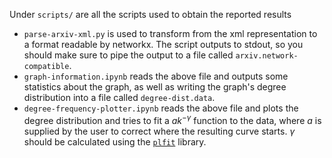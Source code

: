 Under `scripts/` are all the scripts used to obtain the reported results

- `parse-arxiv-xml.py` is used to transform from the xml representation to a format readable by networkx. The script outputs to stdout, so you should make sure to pipe the output to a file called `arxiv.network-compatible`.
- `graph-information.ipynb` reads the above file and outputs some statistics about the graph, as well as writing the graph's degree distribution into a file called `degree-dist.data`.
- `degree-frequency-plotter.ipynb` reads the above file and plots the degree distribution and tries to fit a $ak^{-\gamma}$ function to the data, where $a$ is supplied by the user to correct where the resulting curve starts. $\gamma$ should be calculated using the [`plfit`](https://github.com/ntamas/plfit) library.